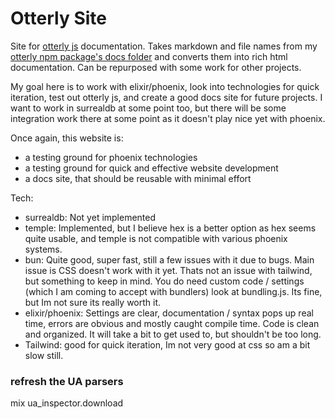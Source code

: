 # Otterly Site

Site for [otterly js](https://github.com/LukeClancy/otterly/tree/main) documentation. Takes markdown and file names from my [otterly npm package's docs folder](https://github.com/LukeClancy/otterly/tree/main/docs) and converts them into rich html documentation. Can be repurposed with some work for other projects.

My goal here is to work with elixir/phoenix, look into technologies for quick iteration, test out otterly js, and create a good docs site for future projects. I want to work in surrealdb at some point too, but there will be some integration work there at some point as it doesn't play nice yet with phoenix.

Once again, this website is:
- a testing ground for phoenix technologies
- a testing ground for quick and effective website development
- a docs site, that should be reusable with minimal effort

Tech:
- surrealdb: Not yet implemented
- temple: Implemented, but I believe hex is a better option as hex seems quite usable, and temple is not compatible with various phoenix systems.
- bun: Quite good, super fast, still a few issues with it due to bugs. Main issue is CSS doesn't work with it yet. Thats not an issue with tailwind, but something to keep in mind. You do need custom code / settings (which I am coming to accept with bundlers) look at bundling.js. Its fine, but Im not sure its really worth it.
- elixir/phoenix: Settings are clear, documentation / syntax pops up real time, errors are obvious and mostly caught compile time. Code is clean and organized. It will take a bit to get used to, but shouldn't be too long.
- Tailwind: good for quick iteration, Im not very good at css so am a bit slow still.

### refresh the UA parsers
mix ua_inspector.download
